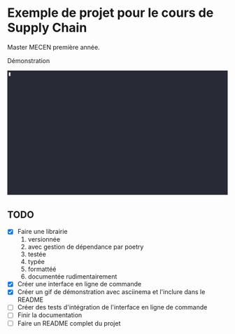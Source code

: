 # Exemple de projet pour le cours de Supply Chain

Master MECEN première année.

Démonstration

![Démonstration](./img/demonstration.gif)

## TODO

- [x] Faire une librairie
  1. versionnée
  2. avec gestion de dépendance par poetry
  3. testée
  4. typée
  5. formattéé
  6. documentée rudimentairement
- [x] Créer une interface en ligne de commande
- [x] Créer un gif de démonstration avec asciinema et l'inclure dans le README
- [ ] Créer des tests d'intégration de l'interface en ligne de commande
- [ ] Finir la documentation
- [ ] Faire un README complet du projet
